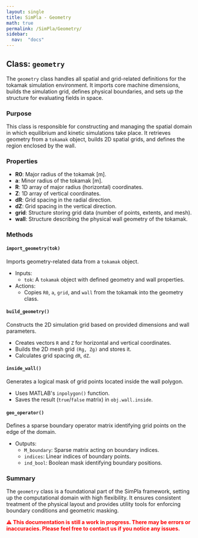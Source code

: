 ```yaml
---
layout: single
title: SimPla - Geometry
math: true
permalink: /SimPla/Geometry/
sidebar: 
  nav:  "docs"
---
```


<script type="text/javascript" async
  src="https://cdn.jsdelivr.net/npm/mathjax@3/es5/tex-mml-chtml.js">
</script>

## Class: `geometry`

The `geometry` class handles all spatial and grid-related definitions for the tokamak simulation environment. It imports core machine dimensions, builds the simulation grid, defines physical boundaries, and sets up the structure for evaluating fields in space.

### Purpose

This class is responsible for constructing and managing the spatial domain in which equilibrium and kinetic simulations take place. It retrieves geometry from a `tokamak` object, builds 2D spatial grids, and defines the region enclosed by the wall.

### Properties

- **R0**: Major radius of the tokamak [m].
- **a**: Minor radius of the tokamak [m].
- **R**: 1D array of major radius (horizontal) coordinates.
- **Z**: 1D array of vertical coordinates.
- **dR**: Grid spacing in the radial direction.
- **dZ**: Grid spacing in the vertical direction.
- **grid**: Structure storing grid data (number of points, extents, and mesh).
- **wall**: Structure describing the physical wall geometry of the tokamak.

### Methods

#### `import_geometry(tok)`

Imports geometry-related data from a `tokamak` object.

- Inputs:
  - `tok`: A `tokamak` object with defined geometry and wall properties.
- Actions:
  - Copies `R0`, `a`, `grid`, and `wall` from the tokamak into the geometry class.

#### `build_geometry()`

Constructs the 2D simulation grid based on provided dimensions and wall parameters.

- Creates vectors `R` and `Z` for horizontal and vertical coordinates.
- Builds the 2D mesh grid `(Rg, Zg)` and stores it.
- Calculates grid spacing `dR`, `dZ`.

#### `inside_wall()`

Generates a logical mask of grid points located inside the wall polygon.

- Uses MATLAB's `inpolygon()` function.
- Saves the result (`true`/`false` matrix) in `obj.wall.inside`.

#### `geo_operator()`

Defines a sparse boundary operator matrix identifying grid points on the edge of the domain.

- Outputs:
  - `M_boundary`: Sparse matrix acting on boundary indices.
  - `indices`: Linear indices of boundary points.
  - `ind_bool`: Boolean mask identifying boundary positions.

### Summary

The `geometry` class is a foundational part of the SimPla framework, setting up the computational domain with high flexibility. It ensures consistent treatment of the physical layout and provides utility tools for enforcing boundary conditions and geometric masking.

<p style="color:red;"><strong>⚠️ This documentation is still a work in progress. There may be errors or inaccuracies. Please feel free to contact us if you notice any issues.</strong></p>